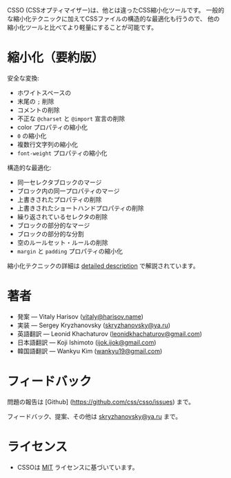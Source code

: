 CSSO (CSSオプティマイザー)は、他とは違ったCSS縮小化ツールです。 一般的な縮小化テクニックに加えてCSSファイルの構造的な最適化も行うので、 他の縮小化ツールと比べてより軽量にすることが可能です。

# 縮小化（要約版）

安全な変換:

* ホワイトスペースの
* 末尾の `;` 削除
* コメントの削除
* 不正な `@charset` と `@import` 宣言の削除
* color プロパティの縮小化
* `0` の縮小化
* 複数行文字列の縮小化
* `font-weight` プロパティの縮小化

構造的な最適化:

* 同一セレクタブロックのマージ
* ブロック内の同一プロパティのマージ
* 上書きされたプロパティの削除
* 上書きされたショートハンドプロパティの削除
* 繰り返されているセレクタの削除
* ブロックの部分的なマージ
* ブロックの部分的な分割
* 空のルールセット・ルールの削除
* `margin` と `padding` プロパティの縮小化

縮小化テクニックの詳細は [detailed description](/tools/csso/description/) で解説されています。

# 著者

* 発案&nbsp;— Vitaly Harisov (<vitaly@harisov.name>)
* 実装&nbsp;— Sergey Kryzhanovsky (<skryzhanovsky@ya.ru>)
* 英語翻訳&nbsp;— Leonid Khachaturov (<leonidkhachaturov@gmail.com>)
* 日本語翻訳&nbsp;— Koji Ishimoto (<ijok.ijok@gmail.com>)
* 韓国語翻訳&nbsp;— Wankyu Kim (<wankyu19@gmail.com>)

# フィードバック

問題の報告は [Github] (https://github.com/css/csso/issues) まで。

フィードバック、提案、その他は <skryzhanovsky@ya.ru> まで。

# ライセンス

* CSSOは [MIT](https://github.com/css/csso/blob/master/MIT-LICENSE.txt) ライセンスに基づいています。


